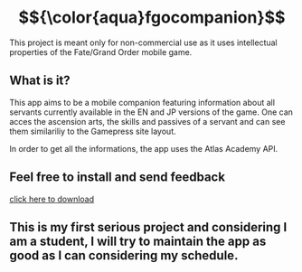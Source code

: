 # $${\color{aqua}fgocompanion}$$

This project is meant only for non-commercial use as it uses intellectual properties of the Fate/Grand Order mobile game.

## What is it?

This app aims to be a mobile companion featuring information about all servants currently available in the EN and JP versions of the game. One can acces the ascension arts, the skills and passives of a servant and can see them similariliy to the Gamepress site layout.

In order to get all the informations, the app uses the Atlas Academy API.

## Feel free to install and send feedback
[click here to download](build/app/outputs/flutter-apk/app-release.apk)

## This is my first serious project and considering I am a student, I will try to maintain the app as good as I can considering my schedule.
